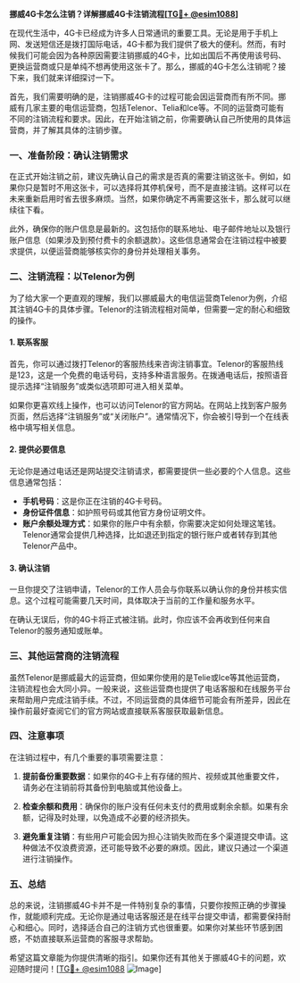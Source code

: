 **挪威4G卡怎么注销？详解挪威4G卡注销流程[[TG💪+ @esim1088](https://t.me/s/esim1088)]**

在现代生活中，4G卡已经成为许多人日常通讯的重要工具。无论是用于手机上网、发送短信还是拨打国际电话，4G卡都为我们提供了极大的便利。然而，有时候我们可能会因为各种原因需要注销挪威的4G卡，比如出国后不再使用该号码、更换运营商或只是单纯不想再使用这张卡了。那么，挪威的4G卡怎么注销呢？接下来，我们就来详细探讨一下。

首先，我们需要明确的是，注销挪威4G卡的过程可能会因运营商而有所不同。挪威有几家主要的电信运营商，包括Telenor、Telia和Ice等。不同的运营商可能有不同的注销流程和要求。因此，在开始注销之前，你需要确认自己所使用的具体运营商，并了解其具体的注销步骤。

### 一、准备阶段：确认注销需求

在正式开始注销之前，建议先确认自己的需求是否真的需要注销这张卡。例如，如果你只是暂时不用这张卡，可以选择将其停机保号，而不是直接注销。这样可以在未来重新启用时省去很多麻烦。当然，如果你确定不再需要这张卡，那么就可以继续往下看。

此外，确保你的账户信息是最新的。这包括你的联系地址、电子邮件地址以及银行账户信息（如果涉及到预付费卡的余额退款）。这些信息通常会在注销过程中被要求提供，以便运营商能够核实你的身份并处理相关事务。

### 二、注销流程：以Telenor为例

为了给大家一个更直观的理解，我们以挪威最大的电信运营商Telenor为例，介绍其注销4G卡的具体步骤。Telenor的注销流程相对简单，但需要一定的耐心和细致的操作。

#### 1. 联系客服

首先，你可以通过拨打Telenor的客服热线来咨询注销事宜。Telenor的客服热线是123，这是一个免费的电话号码，支持多种语言服务。在拨通电话后，按照语音提示选择“注销服务”或类似选项即可进入相关菜单。

如果你更喜欢线上操作，也可以访问Telenor的官方网站。在网站上找到客户服务页面，然后选择“注销服务”或“关闭账户”。通常情况下，你会被引导到一个在线表格中填写相关信息。

#### 2. 提供必要信息

无论你是通过电话还是网站提交注销请求，都需要提供一些必要的个人信息。这些信息通常包括：

- **手机号码**：这是你正在注销的4G卡号码。
- **身份证件信息**：如护照号码或其他官方身份证明文件。
- **账户余额处理方式**：如果你的账户中有余额，你需要决定如何处理这笔钱。Telenor通常会提供几种选择，比如退还到指定的银行账户或者转存到其他Telenor产品中。

#### 3. 确认注销

一旦你提交了注销申请，Telenor的工作人员会与你联系以确认你的身份并核实信息。这个过程可能需要几天时间，具体取决于当前的工作量和服务水平。

在确认无误后，你的4G卡将正式被注销。此时，你应该不会再收到任何来自Telenor的服务通知或账单。

### 三、其他运营商的注销流程

虽然Telenor是挪威最大的运营商，但如果你使用的是Telie或Ice等其他运营商，注销流程也会大同小异。一般来说，这些运营商也提供了电话客服和在线服务平台来帮助用户完成注销手续。不过，不同运营商的具体细节可能会有所差异，因此在操作前最好查阅它们的官方网站或直接联系客服获取最新信息。

### 四、注意事项

在注销过程中，有几个重要的事项需要注意：

1. **提前备份重要数据**：如果你的4G卡上有存储的照片、视频或其他重要文件，请务必在注销前将其备份到电脑或其他设备上。

2. **检查余额和费用**：确保你的账户没有任何未支付的费用或剩余余额。如果有余额，记得及时处理，以免造成不必要的经济损失。

3. **避免重复注销**：有些用户可能会因为担心注销失败而在多个渠道提交申请。这种做法不仅浪费资源，还可能导致不必要的麻烦。因此，建议只通过一个渠道进行注销操作。

### 五、总结

总的来说，注销挪威4G卡并不是一件特别复杂的事情，只要你按照正确的步骤操作，就能顺利完成。无论你是通过电话客服还是在线平台提交申请，都需要保持耐心和细心。同时，选择适合自己的注销方式也很重要。如果你对某些环节感到困惑，不妨直接联系运营商的客服寻求帮助。

希望这篇文章能为你提供清晰的指引。如果你还有其他关于挪威4G卡的问题，欢迎随时提问！[[TG💪+ @esim1088](https://t.me/s/esim1088) ![Image](https://i.postimg.cc/4NQfJmqS/Snipaste-2025-05-13-00-14-12.png)]